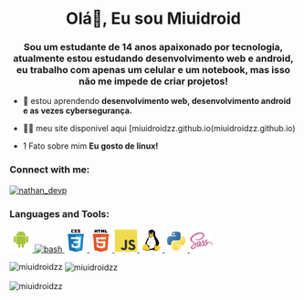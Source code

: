 <h1 align="center">Olá👋, Eu sou Miuidroid</h1>
<h3 align="center">Sou um estudante de 14 anos apaixonado por tecnologia, atualmente estou estudando desenvolvimento web e android, eu trabalho com apenas um celular e um notebook, mas isso não me impede de criar projetos!</h3>

- 🌱 estou aprendendo **desenvolvimento web, desenvolvimento android e as vezes cybersegurança.**

- 👨‍💻 meu site disponivel aqui [miuidroidzz.github.io(miuidroidzz.github.io)

- 1 Fato sobre mim **Eu gosto de linux!**

<h3 align="left">Connect with me:</h3>
<p align="left">
<a href="https://instagram.com/nathan_devp" target="blank"><img align="center" src="https://raw.githubusercontent.com/rahuldkjain/github-profile-readme-generator/master/src/images/icons/Social/instagram.svg" alt="nathan_devp" height="30" width="40" /></a>
</p>

<h3 align="left">Languages and Tools:</h3>
<p align="left"> <a href="https://developer.android.com" target="_blank" rel="noreferrer"> <img src="https://raw.githubusercontent.com/devicons/devicon/master/icons/android/android-original-wordmark.svg" alt="android" width="40" height="40"/> </a> <a href="https://www.gnu.org/software/bash/" target="_blank" rel="noreferrer"> <img src="https://www.vectorlogo.zone/logos/gnu_bash/gnu_bash-icon.svg" alt="bash" width="40" height="40"/> </a> <a href="https://www.w3schools.com/css/" target="_blank" rel="noreferrer"> <img src="https://raw.githubusercontent.com/devicons/devicon/master/icons/css3/css3-original-wordmark.svg" alt="css3" width="40" height="40"/> </a> <a href="https://www.w3.org/html/" target="_blank" rel="noreferrer"> <img src="https://raw.githubusercontent.com/devicons/devicon/master/icons/html5/html5-original-wordmark.svg" alt="html5" width="40" height="40"/> </a> <a href="https://developer.mozilla.org/en-US/docs/Web/JavaScript" target="_blank" rel="noreferrer"> <img src="https://raw.githubusercontent.com/devicons/devicon/master/icons/javascript/javascript-original.svg" alt="javascript" width="40" height="40"/> </a> <a href="https://www.linux.org/" target="_blank" rel="noreferrer"> <img src="https://raw.githubusercontent.com/devicons/devicon/master/icons/linux/linux-original.svg" alt="linux" width="40" height="40"/> </a> <a href="https://www.python.org" target="_blank" rel="noreferrer"> <img src="https://raw.githubusercontent.com/devicons/devicon/master/icons/python/python-original.svg" alt="python" width="40" height="40"/> </a> <a href="https://sass-lang.com" target="_blank" rel="noreferrer"> <img src="https://raw.githubusercontent.com/devicons/devicon/master/icons/sass/sass-original.svg" alt="sass" width="40" height="40"/> </a> </p>

<p><img align="left" src="https://github-readme-stats.vercel.app/api/top-langs?username=miuidroidzz&show_icons=true&locale=en&layout=compact" alt="miuidroidzz" /></p>

<p>&nbsp;<img align="center" src="https://github-readme-stats.vercel.app/api?username=miuidroidzz&show_icons=true&locale=en" alt="miuidroidzz" /></p>

<p><img align="center" src="https://github-readme-streak-stats.herokuapp.com/?user=miuidroidzz&" alt="miuidroidzz" /></p>
